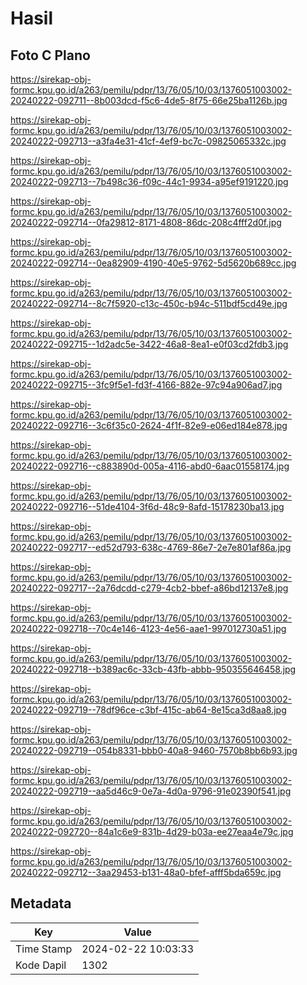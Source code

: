 # Hasil

## Foto C Plano

https://sirekap-obj-formc.kpu.go.id/a263/pemilu/pdpr/13/76/05/10/03/1376051003002-20240222-092711--8b003dcd-f5c6-4de5-8f75-66e25ba1126b.jpg

https://sirekap-obj-formc.kpu.go.id/a263/pemilu/pdpr/13/76/05/10/03/1376051003002-20240222-092713--a3fa4e31-41cf-4ef9-bc7c-09825065332c.jpg

https://sirekap-obj-formc.kpu.go.id/a263/pemilu/pdpr/13/76/05/10/03/1376051003002-20240222-092713--7b498c36-f09c-44c1-9934-a95ef9191220.jpg

https://sirekap-obj-formc.kpu.go.id/a263/pemilu/pdpr/13/76/05/10/03/1376051003002-20240222-092714--0fa29812-8171-4808-86dc-208c4fff2d0f.jpg

https://sirekap-obj-formc.kpu.go.id/a263/pemilu/pdpr/13/76/05/10/03/1376051003002-20240222-092714--0ea82909-4190-40e5-9762-5d5620b689cc.jpg

https://sirekap-obj-formc.kpu.go.id/a263/pemilu/pdpr/13/76/05/10/03/1376051003002-20240222-092714--8c7f5920-c13c-450c-b94c-511bdf5cd49e.jpg

https://sirekap-obj-formc.kpu.go.id/a263/pemilu/pdpr/13/76/05/10/03/1376051003002-20240222-092715--1d2adc5e-3422-46a8-8ea1-e0f03cd2fdb3.jpg

https://sirekap-obj-formc.kpu.go.id/a263/pemilu/pdpr/13/76/05/10/03/1376051003002-20240222-092715--3fc9f5e1-fd3f-4166-882e-97c94a906ad7.jpg

https://sirekap-obj-formc.kpu.go.id/a263/pemilu/pdpr/13/76/05/10/03/1376051003002-20240222-092716--3c6f35c0-2624-4f1f-82e9-e06ed184e878.jpg

https://sirekap-obj-formc.kpu.go.id/a263/pemilu/pdpr/13/76/05/10/03/1376051003002-20240222-092716--c883890d-005a-4116-abd0-6aac01558174.jpg

https://sirekap-obj-formc.kpu.go.id/a263/pemilu/pdpr/13/76/05/10/03/1376051003002-20240222-092716--51de4104-3f6d-48c9-8afd-15178230ba13.jpg

https://sirekap-obj-formc.kpu.go.id/a263/pemilu/pdpr/13/76/05/10/03/1376051003002-20240222-092717--ed52d793-638c-4769-86e7-2e7e801af86a.jpg

https://sirekap-obj-formc.kpu.go.id/a263/pemilu/pdpr/13/76/05/10/03/1376051003002-20240222-092717--2a76dcdd-c279-4cb2-bbef-a86bd12137e8.jpg

https://sirekap-obj-formc.kpu.go.id/a263/pemilu/pdpr/13/76/05/10/03/1376051003002-20240222-092718--70c4e146-4123-4e56-aae1-997012730a51.jpg

https://sirekap-obj-formc.kpu.go.id/a263/pemilu/pdpr/13/76/05/10/03/1376051003002-20240222-092718--b389ac6c-33cb-43fb-abbb-950355646458.jpg

https://sirekap-obj-formc.kpu.go.id/a263/pemilu/pdpr/13/76/05/10/03/1376051003002-20240222-092719--78df96ce-c3bf-415c-ab64-8e15ca3d8aa8.jpg

https://sirekap-obj-formc.kpu.go.id/a263/pemilu/pdpr/13/76/05/10/03/1376051003002-20240222-092719--054b8331-bbb0-40a8-9460-7570b8bb6b93.jpg

https://sirekap-obj-formc.kpu.go.id/a263/pemilu/pdpr/13/76/05/10/03/1376051003002-20240222-092719--aa5d46c9-0e7a-4d0a-9796-91e02390f541.jpg

https://sirekap-obj-formc.kpu.go.id/a263/pemilu/pdpr/13/76/05/10/03/1376051003002-20240222-092720--84a1c6e9-831b-4d29-b03a-ee27eaa4e79c.jpg

https://sirekap-obj-formc.kpu.go.id/a263/pemilu/pdpr/13/76/05/10/03/1376051003002-20240222-092712--3aa29453-b131-48a0-bfef-afff5bda659c.jpg


## Metadata

| Key        | Value               |
| ---------- | ------------------- |
| Time Stamp | 2024-02-22 10:03:33 |
| Kode Dapil | 1302                |



